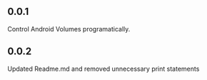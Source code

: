 ## 0.0.1

Control Android Volumes programatically.

## 0.0.2

Updated Readme.md and removed unnecessary print statements
